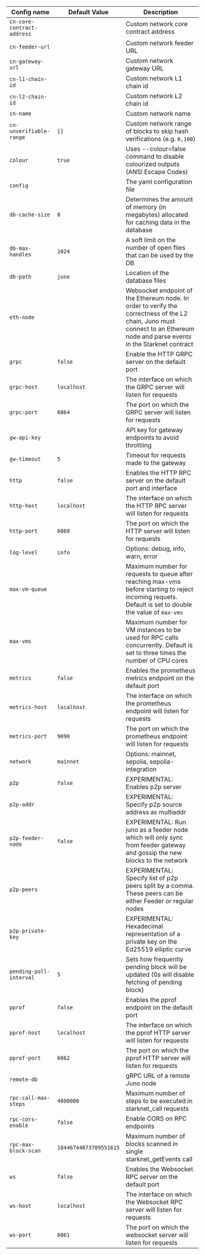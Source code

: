 <!-- This file is generated automatically. Any manual modifications will be overwritten. -->

| Config name | Default Value | Description |
| - | - | - |
| `cn-core-contract-address` |  | Custom network core contract address |
| `cn-feeder-url` |  | Custom network feeder URL |
| `cn-gateway-url` |  | Custom network gateway URL |
| `cn-l1-chain-id` |  | Custom network L1 chain id |
| `cn-l2-chain-id` |  | Custom network L2 chain id |
| `cn-name` |  | Custom network name |
| `cn-unverifiable-range` | `[]` | Custom network range of blocks to skip hash verifications (e.g. `0,100`) |
| `colour` | `true` | Uses --colour=false command to disable colourized outputs (ANSI Escape Codes) |
| `config` |  | The yaml configuration file |
| `db-cache-size` | `8` | Determines the amount of memory (in megabytes) allocated for caching data in the database |
| `db-max-handles` | `1024` | A soft limit on the number of open files that can be used by the DB |
| `db-path` | `juno` | Location of the database files |
| `eth-node` |  | Websocket endpoint of the Ethereum node. In order to verify the correctness of the L2 chain, Juno must connect to an Ethereum node and parse events in the Starknet contract |
| `grpc` | `false` | Enable the HTTP GRPC server on the default port |
| `grpc-host` | `localhost` | The interface on which the GRPC server will listen for requests |
| `grpc-port` | `6064` | The port on which the GRPC server will listen for requests |
| `gw-api-key` |  | API key for gateway endpoints to avoid throttling |
| `gw-timeout` | `5` | Timeout for requests made to the gateway |
| `http` | `false` | Enables the HTTP RPC server on the default port and interface |
| `http-host` | `localhost` | The interface on which the HTTP RPC server will listen for requests |
| `http-port` | `6060` | The port on which the HTTP server will listen for requests |
| `log-level` | `info` | Options: debug, info, warn, error |
| `max-vm-queue` |  | Maximum number for requests to queue after reaching max-vms before starting to reject incoming requets. Default is set to double the value of `max-vms` |
| `max-vms` |  | Maximum number for VM instances to be used for RPC calls concurrently. Default is set to three times the number of CPU cores |
| `metrics` | `false` | Enables the prometheus metrics endpoint on the default port |
| `metrics-host` | `localhost` | The interface on which the prometheus endpoint will listen for requests |
| `metrics-port` | `9090` | The port on which the prometheus endpoint will listen for requests |
| `network` | `mainnet` | Options: mainnet, sepolia, sepolia-integration |
| `p2p` | `false` | EXPERIMENTAL: Enables p2p server |
| `p2p-addr` |  | EXPERIMENTAL: Specify p2p source address as multiaddr |
| `p2p-feeder-node` | `false` | EXPERIMENTAL: Run juno as a feeder node which will only sync from feeder gateway and gossip the new blocks to the network |
| `p2p-peers` |  | EXPERIMENTAL: Specify list of p2p peers split by a comma. These peers can be either Feeder or regular nodes |
| `p2p-private-key` |  | EXPERIMENTAL: Hexadecimal representation of a private key on the Ed25519 elliptic curve |
| `pending-poll-interval` | `5` | Sets how frequently pending block will be updated (0s will disable fetching of pending block) |
| `pprof` | `false` | Enables the pprof endpoint on the default port |
| `pprof-host` | `localhost` | The interface on which the pprof HTTP server will listen for requests |
| `pprof-port` | `6062` | The port on which the pprof HTTP server will listen for requests |
| `remote-db` |  | gRPC URL of a remote Juno node |
| `rpc-call-max-steps` | `4000000` | Maximum number of steps to be executed in starknet_call requests |
| `rpc-cors-enable` | `false` | Enable CORS on RPC endpoints |
| `rpc-max-block-scan` | `18446744073709551615` | Maximum number of blocks scanned in single starknet_getEvents call |
| `ws` | `false` | Enables the Websocket RPC server on the default port |
| `ws-host` | `localhost` | The interface on which the Websocket RPC server will listen for requests |
| `ws-port` | `6061` | The port on which the websocket server will listen for requests |
